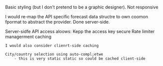 Basic styling (but I don't pretend to be a graphic designer).
Not responsive

I would re-map the API specific forecast data structre to own coomon fpormat to abstract the provider. Done server-side.

Server-sidfe API access aloows:
	Kepp the access key secure
	Rate limiter managerment
	caching

	I would also consider clienrt-side caching

	City/country selection using auto-compl;etwe
		- this is very static static so could be cached client-side
		
